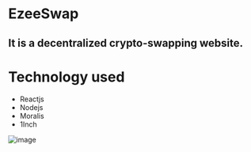 # EzeeSwap 
## It is a decentralized crypto-swapping website.

# Technology used
-  Reactjs
-  Nodejs
-  Moralis
-  1Inch


![image](https://github.com/gks2022004/EzeeSwap/assets/94637265/77838413-dba6-4aea-ba28-55e39c5805ec)

